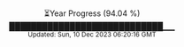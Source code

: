 <p align="center">
⏳Year Progress (94.04 %) <br>
████████████████████████████▁▁ <br>
<sub>Updated: Sun, 10 Dec 2023 06:20:16 GMT</sub>
</p>

